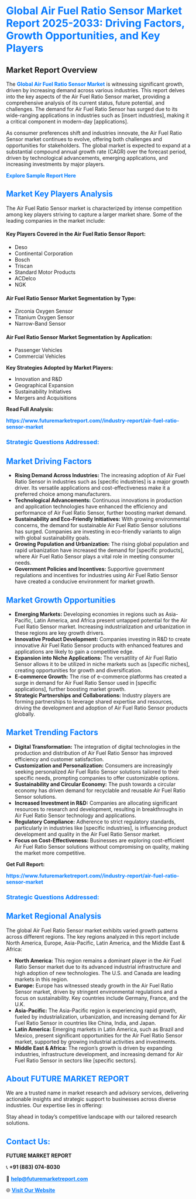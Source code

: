 <h1 style="color: #007BFF;">Global Air Fuel Ratio Sensor Market Report 2025-2033: Driving Factors, Growth Opportunities, and Key Players</h1>

<section id="overview">
<h2>Market Report Overview</h2>
<p>The <a href="https://www.futuremarketreport.com//industry-report/air-fuel-ratio-sensor-market" style="color: #007BFF; text-decoration: none;"><strong>Global Air Fuel Ratio Sensor Market</strong></a> is witnessing significant growth, driven by increasing demand across various industries. This report delves into the key aspects of the Air Fuel Ratio Sensor market, providing a comprehensive analysis of its current status, future potential, and challenges. The demand for Air Fuel Ratio Sensor has surged due to its wide-ranging applications in industries such as [insert industries], making it a critical component in modern-day [applications].</p>
<p>As consumer preferences shift and industries innovate, the Air Fuel Ratio Sensor market continues to evolve, offering both challenges and opportunities for stakeholders. The global market is expected to expand at a substantial compound annual growth rate (CAGR) over the forecast period, driven by technological advancements, emerging applications, and increasing investments by major players.</p>
</section>

<section id="overview">
<p><a href="https://www.futuremarketreport.com//request-sample/reportId=46172" style="color: #007BFF; text-decoration: none;"><strong>Explore Sample Report Here</strong></a></p>
</section>

<section id="key-players">
<h2 style="color: #007BFF;">Market Key Players Analysis</h2>
<p>The Air Fuel Ratio Sensor market is characterized by intense competition among key players striving to capture a larger market share. Some of the leading companies in the market include:</p>
<h4>Key Players Covered in the Air Fuel Ratio Sensor Report:</h4>
<ul><li>Deso</li><li>Continental Corporation</li><li>Bosch</li><li>Triscan</li><li>Standard Motor Products</li><li>ACDelco</li><li>NGK</li></ul>
<h4>Air Fuel Ratio Sensor Market Segmentation by Type:</h4>
<ul><li>Zirconia Oxygen Sensor</li><li>Titanium Oxygen Sensor</li><li>Narrow-Band Sensor</li></ul>

<h4>Air Fuel Ratio Sensor Market Segmentation by Application:</h4>
<ul><li>Passenger Vehicles</li><li>Commercial Vehicles</li></ul>
<p><strong>Key Strategies Adopted by Market Players:</strong></p>
<ul>
<li>Innovation and R&D</li>
<li>Geographical Expansion</li>
<li>Sustainability Initiatives</li>
<li>Mergers and Acquisitions</li>
</ul>
</section>

<section>
<p><strong>Read Full Analysis: </strong></p><a href="https://www.futuremarketreport.com//industry-report/air-fuel-ratio-sensor-market" style="color: #007BFF; text-decoration: none;"><strong>https://www.futuremarketreport.com//industry-report/air-fuel-ratio-sensor-market</strong></a>
<h3 style="color: #007BFF;">Strategic Questions Addressed:</h3>
</section>

<section id="driving-factors">
<h2 style="color: #007BFF;">Market Driving Factors</h2>
<ul>
<li><strong>Rising Demand Across Industries:</strong> The increasing adoption of Air Fuel Ratio Sensor in industries such as [specific industries] is a major growth driver. Its versatile applications and cost-effectiveness make it a preferred choice among manufacturers.</li>
<li><strong>Technological Advancements:</strong> Continuous innovations in production and application technologies have enhanced the efficiency and performance of Air Fuel Ratio Sensor, further boosting market demand.</li>
<li><strong>Sustainability and Eco-Friendly Initiatives:</strong> With growing environmental concerns, the demand for sustainable Air Fuel Ratio Sensor solutions has surged. Companies are investing in eco-friendly variants to align with global sustainability goals.</li>
<li><strong>Growing Population and Urbanization:</strong> The rising global population and rapid urbanization have increased the demand for [specific products], where Air Fuel Ratio Sensor plays a vital role in meeting consumer needs.</li>
<li><strong>Government Policies and Incentives:</strong> Supportive government regulations and incentives for industries using Air Fuel Ratio Sensor have created a conducive environment for market growth.</li>
</ul>
</section>

<section id="growth-opportunities">
<h2 style="color: #007BFF;">Market Growth Opportunities</h2>
<ul>
<li><strong>Emerging Markets:</strong> Developing economies in regions such as Asia-Pacific, Latin America, and Africa present untapped potential for the Air Fuel Ratio Sensor market. Increasing industrialization and urbanization in these regions are key growth drivers.</li>
<li><strong>Innovative Product Development:</strong> Companies investing in R&D to create innovative Air Fuel Ratio Sensor products with enhanced features and applications are likely to gain a competitive edge.</li>
<li><strong>Expansion into Niche Applications:</strong> The versatility of Air Fuel Ratio Sensor allows it to be utilized in niche markets such as [specific niches], creating opportunities for growth and diversification.</li>
<li><strong>E-commerce Growth:</strong> The rise of e-commerce platforms has created a surge in demand for Air Fuel Ratio Sensor used in [specific applications], further boosting market growth.</li>
<li><strong>Strategic Partnerships and Collaborations:</strong> Industry players are forming partnerships to leverage shared expertise and resources, driving the development and adoption of Air Fuel Ratio Sensor products globally.</li>
</ul>
</section>

<section id="trending-factors">
<h2 style="color: #007BFF;">Market Trending Factors</h2>
<ul>
<li><strong>Digital Transformation:</strong> The integration of digital technologies in the production and distribution of Air Fuel Ratio Sensor has improved efficiency and customer satisfaction.</li>
<li><strong>Customization and Personalization:</strong> Consumers are increasingly seeking personalized Air Fuel Ratio Sensor solutions tailored to their specific needs, prompting companies to offer customizable options.</li>
<li><strong>Sustainability and Circular Economy:</strong> The push towards a circular economy has driven demand for recyclable and reusable Air Fuel Ratio Sensor solutions.</li>
<li><strong>Increased Investment in R&D:</strong> Companies are allocating significant resources to research and development, resulting in breakthroughs in Air Fuel Ratio Sensor technology and applications.</li>
<li><strong>Regulatory Compliance:</strong> Adherence to strict regulatory standards, particularly in industries like [specific industries], is influencing product development and quality in the Air Fuel Ratio Sensor market.</li>
<li><strong>Focus on Cost-Effectiveness:</strong> Businesses are exploring cost-efficient Air Fuel Ratio Sensor solutions without compromising on quality, making the market more competitive.</li>
</ul>
</section>

<section>
<p><strong>Get Full Report: </strong></p><a href="https://www.futuremarketreport.com//industry-report/air-fuel-ratio-sensor-market" style="color: #007BFF; text-decoration: none;"><strong>https://www.futuremarketreport.com//industry-report/air-fuel-ratio-sensor-market</strong></a>
<h3 style="color: #007BFF;">Strategic Questions Addressed:</h3>
</section>


<section id="regional-analysis">
<h2 style="color: #007BFF;">Market Regional Analysis</h2>
<p>The global Air Fuel Ratio Sensor market exhibits varied growth patterns across different regions. The key regions analyzed in this report include North America, Europe, Asia-Pacific, Latin America, and the Middle East & Africa:</p>
<ul>
<li><strong>North America:</strong> This region remains a dominant player in the Air Fuel Ratio Sensor market due to its advanced industrial infrastructure and high adoption of new technologies. The U.S. and Canada are leading markets in this region.</li>
<li><strong>Europe:</strong> Europe has witnessed steady growth in the Air Fuel Ratio Sensor market, driven by stringent environmental regulations and a focus on sustainability. Key countries include Germany, France, and the U.K.</li>
<li><strong>Asia-Pacific:</strong> The Asia-Pacific region is experiencing rapid growth, fueled by industrialization, urbanization, and increasing demand for Air Fuel Ratio Sensor in countries like China, India, and Japan.</li>
<li><strong>Latin America:</strong> Emerging markets in Latin America, such as Brazil and Mexico, present significant opportunities for the Air Fuel Ratio Sensor market, supported by growing industrial activities and investments.</li>
<li><strong>Middle East & Africa:</strong> The region’s growth is driven by expanding industries, infrastructure development, and increasing demand for Air Fuel Ratio Sensor in sectors like [specific sectors].</li>
</ul>
</section>

<footer>
<h2 style="color: #007BFF;">About FUTURE MARKET REPORT</h2>
<p>We are a trusted name in market research and advisory services, delivering actionable insights and strategic support to businesses across diverse industries. Our expertise lies in offering:</p>

<p>Stay ahead in today’s competitive landscape with our tailored research solutions.</p>

<h2 style="color: #007BFF;">Contact Us:</h2>
<p><strong>FUTURE MARKET REPORT</strong></p>
<p>📞 <strong>+91 (883) 074-8030</strong></p>
<p>📧 <strong><a href="mailto:help@futuremarketreport.com" style="color: #007BFF;">help@futuremarketreport.com</a></strong></p>
<p>🌐 <strong><a href="https://www.futuremarketreport.com/" style="color: #007BFF;">Visit Our Website</a></strong></p>
</footer>